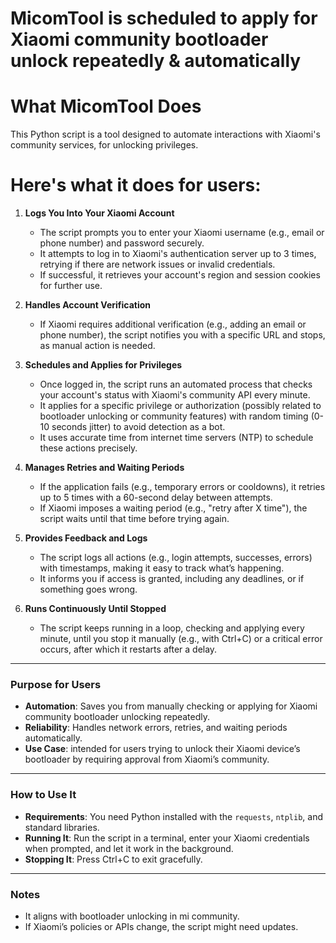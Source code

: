 # MicomTool is scheduled to apply for Xiaomi community bootloader unlock repeatedly &amp; automatically
# What MicomTool Does
This Python script is a tool designed to automate interactions with Xiaomi's community services, for unlocking privileges.
# Here's what it does for users:
1. **Logs You Into Your Xiaomi Account**  
   - The script prompts you to enter your Xiaomi username (e.g., email or phone number) and password securely.
   - It attempts to log in to Xiaomi's authentication server up to 3 times, retrying if there are network issues or invalid credentials.
   - If successful, it retrieves your account's region and session cookies for further use.

2. **Handles Account Verification**  
   - If Xiaomi requires additional verification (e.g., adding an email or phone number), the script notifies you with a specific URL and stops, as manual action is needed.

3. **Schedules and Applies for Privileges**  
   - Once logged in, the script runs an automated process that checks your account's status with Xiaomi's community API every minute.
   - It applies for a specific privilege or authorization (possibly related to bootloader unlocking or community features) with random timing (0-10 seconds jitter) to avoid detection as a bot.
   - It uses accurate time from internet time servers (NTP) to schedule these actions precisely.

4. **Manages Retries and Waiting Periods**  
   - If the application fails (e.g., temporary errors or cooldowns), it retries up to 5 times with a 60-second delay between attempts.
   - If Xiaomi imposes a waiting period (e.g., "retry after X time"), the script waits until that time before trying again.

5. **Provides Feedback and Logs**  
   - The script logs all actions (e.g., login attempts, successes, errors) with timestamps, making it easy to track what’s happening.
   - It informs you if access is granted, including any deadlines, or if something goes wrong.

6. **Runs Continuously Until Stopped**  
   - The script keeps running in a loop, checking and applying every minute, until you stop it manually (e.g., with Ctrl+C) or a critical error occurs, after which it restarts after a delay.

---

### Purpose for Users
- **Automation**: Saves you from manually checking or applying for Xiaomi community bootloader unlocking repeatedly.
- **Reliability**: Handles network errors, retries, and waiting periods automatically.
- **Use Case**:  intended for users trying to unlock their Xiaomi device’s bootloader by requiring approval from Xiaomi’s community.

---

### How to Use It
- **Requirements**: You need Python installed with the `requests`, `ntplib`, and standard libraries.
- **Running It**: Run the script in a terminal, enter your Xiaomi credentials when prompted, and let it work in the background.
- **Stopping It**: Press Ctrl+C to exit gracefully.

---

### Notes
- It aligns with bootloader unlocking in mi community.
- If Xiaomi’s policies or APIs change, the script might need updates.
